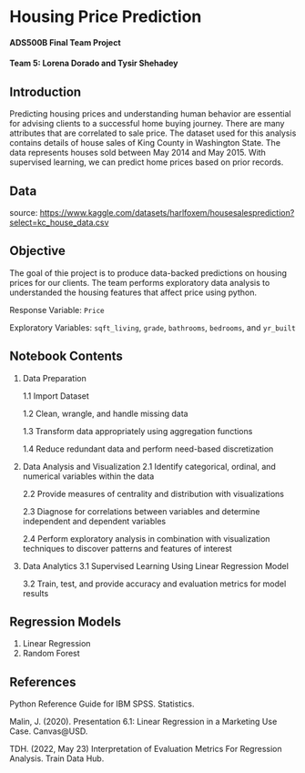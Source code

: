 # Housing Price Prediction
#### ADS500B Final Team Project
#### Team 5: Lorena Dorado and Tysir Shehadey

## Introduction
Predicting housing prices and understanding human behavior are essential for advising clients to a successful home buying journey. There are many attributes that are correlated to sale price. The dataset used for this analysis contains details of house sales of King County in Washington State. The data represents houses sold between May 2014 and May 2015. With supervised learning, we can predict home prices based on prior records.

## Data
source: https://www.kaggle.com/datasets/harlfoxem/housesalesprediction?select=kc_house_data.csv

## Objective
The goal of thie project is to produce data-backed predictions on housing prices for our clients. The team performs exploratory data analysis to understanded the housing features that affect price using python.

Response Variable: `Price`

Exploratory Variables: `sqft_living`, `grade`, `bathrooms`, `bedrooms`, and `yr_built`


## Notebook Contents
1. Data Preparation

    1.1 Import Dataset

    1.2 Clean, wrangle, and handle missing data

    1.3 Transform data appropriately using aggregation functions

    1.4 Reduce redundant data and perform need-based discretization

2. Data Analysis and Visualization
    2.1 Identify categorical, ordinal, and numerical variables within the data

    2.2 Provide measures of centrality and distribution with visualizations

    2.3 Diagnose for correlations between variables and determine independent and dependent variables

    2.4 Perform exploratory analysis in combination with visualization techniques to discover patterns and features of interest

3. Data Analytics
    3.1 Supervised Learning Using Linear Regression Model

    3.2 Train, test, and provide accuracy and evaluation metrics for model results


## Regression Models
1. Linear Regression
2. Random Forest

## References
Python Reference Guide for IBM SPSS. Statistics.

Malin, J. (2020). Presentation 6.1: Linear Regression in a Marketing Use Case. Canvas@USD.

TDH. (2022, May 23) Interpretation of Evaluation Metrics For Regression Analysis. Train Data Hub.